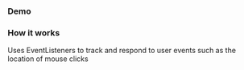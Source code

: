 ### Demo

<link href = 'https://user-images.githubusercontent.com/63077056/225170436-31c3b303-9c45-45a4-8a7f-dbe75dfe3589.mp4'>

### How it works

Uses EventListeners to track and respond to user events such as the location of mouse clicks

